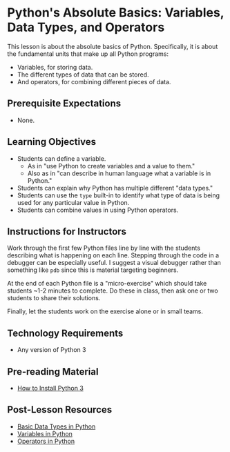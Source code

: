 # Python's Absolute Basics: Variables, Data Types, and Operators

This lesson is about the absolute basics of Python. Specifically, it is about the fundamental units that make up all Python programs:

* Variables, for storing data.
* The different types of data that can be stored.
* And operators, for combining different pieces of data.

## Prerequisite Expectations

* None.

## Learning Objectives

* Students can define a variable.
    * As in "use Python to create variables and a value to them."
    * Also as in "can describe in human language what a variable is in Python."
* Students can explain why Python has multiple different "data types."
* Students can use the `type` built-in to identify what type of data is being used for any particular value in Python.
* Students can combine values in using Python operators.

## Instructions for Instructors

Work through the first few Python files line by line with the students describing what is happening on each line. Stepping through the code in a debugger can be especially useful. I suggest a visual debugger rather than something like `pdb` since this is material targeting beginners.

At the end of each Python file is a "micro-exercise" which should take students ~1-2 minutes to complete. Do these in class, then ask one or two students to share their solutions.

Finally, let the students work on the exercise alone or in small teams.

## Technology Requirements

* Any version of Python 3

## Pre-reading Material

* [How to Install Python 3](https://realpython.com/installing-python/)

## Post-Lesson Resources

* [Basic Data Types in Python](https://realpython.com/python-data-types/)
* [Variables in Python](https://realpython.com/python-variables/)
* [Operators in Python](https://realpython.com/python-operators-expressions/)

